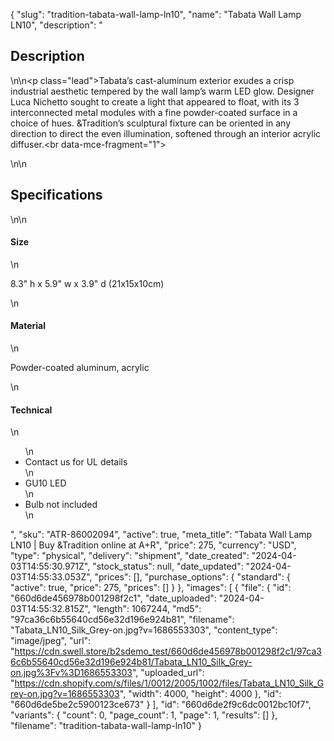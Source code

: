 {
  "slug": "tradition-tabata-wall-lamp-ln10",
  "name": "Tabata Wall Lamp LN10",
  "description": "<h2>Description</h2>\n<!-- split -->\n<p class=\"lead\">Tabata’s cast-aluminum exterior exudes a crisp industrial aesthetic tempered by the wall lamp’s warm LED glow. Designer Luca Nichetto sought to create a light that appeared to float, with its 3 interconnected metal modules with a fine powder-coated surface in a choice of hues. &amp;Tradition’s sculptural fixture can be oriented in any direction to direct the even illumination, softened through an interior acrylic diffuser.<br data-mce-fragment=\"1\"></p>\n<!-- split -->\n<h2>Specifications</h2>\n<!-- split -->\n<h4>Size</h4>\n<p>8.3\" h x 5.9\" w x 3.9\" d (21x15x10cm)</p>\n<h4>Material</h4>\n<p>Powder-coated aluminum, acrylic</p>\n<h4>Technical</h4>\n<ul>\n<li>Contact us for UL details</li>\n<li>GU10 LED</li>\n<li>Bulb not included</li>\n</ul>",
  "sku": "ATR-86002094",
  "active": true,
  "meta_title": "Tabata Wall Lamp LN10 | Buy &Tradition online at A+R",
  "price": 275,
  "currency": "USD",
  "type": "physical",
  "delivery": "shipment",
  "date_created": "2024-04-03T14:55:30.971Z",
  "stock_status": null,
  "date_updated": "2024-04-03T14:55:33.053Z",
  "prices": [],
  "purchase_options": {
    "standard": {
      "active": true,
      "price": 275,
      "prices": []
    }
  },
  "images": [
    {
      "file": {
        "id": "660d6de456978b001298f2c1",
        "date_uploaded": "2024-04-03T14:55:32.815Z",
        "length": 1067244,
        "md5": "97ca36c6b55640cd56e32d196e924b81",
        "filename": "Tabata_LN10_Silk_Grey-on.jpg?v=1686553303",
        "content_type": "image/jpeg",
        "url": "https://cdn.swell.store/b2sdemo_test/660d6de456978b001298f2c1/97ca36c6b55640cd56e32d196e924b81/Tabata_LN10_Silk_Grey-on.jpg%3Fv%3D1686553303",
        "uploaded_url": "https://cdn.shopify.com/s/files/1/0012/2005/1002/files/Tabata_LN10_Silk_Grey-on.jpg?v=1686553303",
        "width": 4000,
        "height": 4000
      },
      "id": "660d6de5be2c5900123ce673"
    }
  ],
  "id": "660d6de2f9c6dc0012bc10f7",
  "variants": {
    "count": 0,
    "page_count": 1,
    "page": 1,
    "results": []
  },
  "filename": "tradition-tabata-wall-lamp-ln10"
}